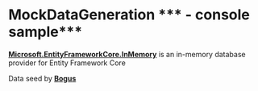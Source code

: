 # MockDataGeneration *** - console sample***

[**Microsoft.EntityFrameworkCore.InMemory**](https://docs.microsoft.com/en-us/ef/core/providers/in-memory/?tabs=dotnet-core-cli) is an in-memory database provider for Entity Framework Core

Data seed by [**Bogus**](https://github.com/bchavez/Bogus)
